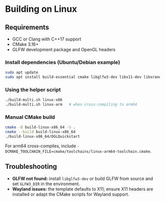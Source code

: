 # Building on Linux

## Requirements
- GCC or Clang with C++17 support
- CMake 3.16+
- GLFW development package and OpenGL headers

### Install dependencies (Ubuntu/Debian example)
```bash
sudo apt update
sudo apt install build-essential cmake libglfw3-dev libx11-dev libxrandr-dev libxi-dev libxxf86vm-dev libxinerama-dev
```

### Using the helper script
```bash
./build-multi.sh linux-x86
./build-multi.sh linux-arm   # when cross-compiling to arm64
```

### Manual CMake build
```bash
cmake -B build-linux-x86_64 -S .
cmake --build build-linux-x86_64
./build-linux-x86_64/OGLQuickstart
```

For arm64 cross-compiles, include `-DCMAKE_TOOLCHAIN_FILE=cmake/toolchains/linux-arm64-toolchain.cmake`.

## Troubleshooting
- **GLFW not found:** install `libglfw3-dev` or build GLFW from source and set `GLFW3_DIR` in the environment.
- **Wayland issues:** the template defaults to X11; ensure X11 headers are installed or adapt the CMake scripts for Wayland support.
